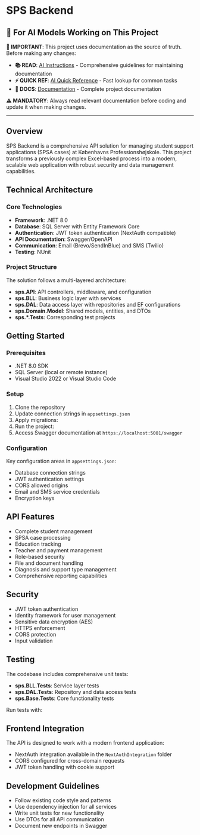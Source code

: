 # SPS Backend

## 🤖 For AI Models Working on This Project

**📖 IMPORTANT**: This project uses documentation as the source of truth. Before making any changes:

- **📚 READ**: [AI Instructions](AI_INSTRUCTIONS.md) - Comprehensive guidelines for maintaining documentation
- **⚡ QUICK REF**: [AI Quick Reference](AI_QUICK_REFERENCE.md) - Fast lookup for common tasks
- **📖 DOCS**: [Documentation](docs/README.md) - Complete project documentation

**⚠️ MANDATORY**: Always read relevant documentation before coding and update it when making changes.

---

## Overview
SPS Backend is a comprehensive API solution for managing student support applications (SPSA cases) at Københavns Professionshøjskole. This project transforms a previously complex Excel-based process into a modern, scalable web application with robust security and data management capabilities.

## Technical Architecture

### Core Technologies
- **Framework**: .NET 8.0
- **Database**: SQL Server with Entity Framework Core
- **Authentication**: JWT token authentication (NextAuth compatible)
- **API Documentation**: Swagger/OpenAPI
- **Communication**: Email (Brevo/SendInBlue) and SMS (Twilio)
- **Testing**: NUnit

### Project Structure
The solution follows a multi-layered architecture:

- **sps.API**: API controllers, middleware, and configuration
- **sps.BLL**: Business logic layer with services
- **sps.DAL**: Data access layer with repositories and EF configurations
- **sps.Domain.Model**: Shared models, entities, and DTOs
- **sps.*.Tests**: Corresponding test projects

## Getting Started

### Prerequisites
- .NET 8.0 SDK
- SQL Server (local or remote instance)
- Visual Studio 2022 or Visual Studio Code

### Setup
1. Clone the repository
2. Update connection strings in `appsettings.json`
3. Apply migrations:
4. Run the project:
5. Access Swagger documentation at `https://localhost:5001/swagger`

### Configuration
Key configuration areas in `appsettings.json`:

- Database connection strings
- JWT authentication settings
- CORS allowed origins
- Email and SMS service credentials
- Encryption keys

## API Features
- Complete student management
- SPSA case processing
- Education tracking
- Teacher and payment management
- Role-based security
- File and document handling
- Diagnosis and support type management
- Comprehensive reporting capabilities

## Security
- JWT token authentication
- Identity framework for user management
- Sensitive data encryption (AES)
- HTTPS enforcement
- CORS protection
- Input validation

## Testing
The codebase includes comprehensive unit tests:

- **sps.BLL.Tests**: Service layer tests
- **sps.DAL.Tests**: Repository and data access tests
- **sps.Base.Tests**: Core functionality tests

Run tests with:

## Frontend Integration
The API is designed to work with a modern frontend application:

- NextAuth integration available in the `NextAuthIntegration` folder
- CORS configured for cross-domain requests
- JWT token handling with cookie support

## Development Guidelines
- Follow existing code style and patterns
- Use dependency injection for all services
- Write unit tests for new functionality
- Use DTOs for all API communication
- Document new endpoints in Swagger